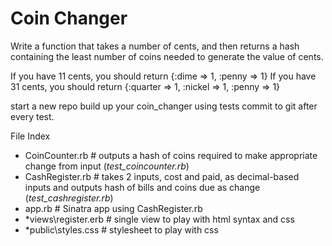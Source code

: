 # Coin Changer 

Write a function that takes a number of cents, and then returns a hash containing 
the least number of coins needed to generate the value of cents.

If you have 11 cents, you should return {:dime => 1, :penny => 1}
If you have 31 cents, you should return {:quarter => 1, :nickel => 1, :penny  => 1}

start a new repo
build up your coin_changer using tests
commit to git after every test.

File Index

- CoinCounter.rb # outputs a hash of coins required to make appropriate change from input (*test_coincounter.rb*)
- CashRegister.rb # takes 2 inputs, cost and paid, as decimal-based inputs and outputs hash of bills and coins due as change (*test_cashregister.rb*)
- app.rb # Sinatra app using CashRegister.rb
- *views\register.erb # single view to play with html syntax and css
- *public\styles.css # stylesheet to play with css